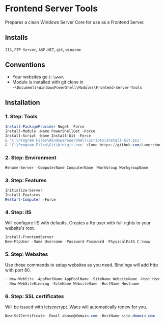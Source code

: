 # Frontend Server Tools

Prepares a clean Windows Server Core for use as a Frontend Server.

## Installs

`IIS`, `FTP Server`, `ASP.NET`, `git`, `winacme`

## Conventions

- Your websites go `C:\www\`
- Module is installed with git clone in `~\Documents\WindowsPowerShell\Modules\Frontend-Server-Tools`

## Installation

### 1. Step: Tools

```powershell
Install-PackageProvider Nuget -Force
Install-Module -Name PowerShellGet -Force
Install-Script -Name Install-Git -Force
& 'C:\Program Files\WindowsPowerShell\Scripts\Install-Git.ps1'
& 'C:\Program Files\Git\bin\git.exe' clone https://github.com/Lamerchun/Powershell "$([Environment]::GetFolderPath("User"))\Documents\WindowsPowerShell\Modules\Frontend-Server-Tools"
```

### 2. Step: Environment

```powershell
Rename-Server -ComputerName ComputerName -WorkGroup WorkgroupName
```

### 3. Step: Features

```powershell
Initialize-Server
Install-Features
Restart-Computer -Force
```

### 4. Step: IIS

Will configure IIS with defaults. Creates a ftp user with full rights to your website's root.

```powershell
Install-FrontendServer
New-FtpUser -Name Username -Password Password -PhysicalPath C:\www
```

### 5. Step: Websites

Use these commands to setup websites as you need. Bindings will add http with port 80.

```powershell
- New-WebSite -AppPoolName AppPoolName -SiteName WebsiteName -Host Hostname
- New-WebSiteBinding -SiteName WebsiteName -HostName Hostname
```

### 6. Step: SSL certificates

Will be issued with letsencrypt. Wacs will automatically renew for you.

```powershell
New-SslCertificate -Email abuse@domain.com -HostName site.domain.com --PhysicalPath C:\www\Website
```
